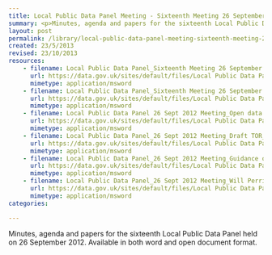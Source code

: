 ```yaml
---
title: Local Public Data Panel Meeting - Sixteenth Meeting 26 September 2012
summary: <p>Minutes, agenda and papers for the sixteenth Local Public Data Panel held on 26 September 2012. Available in both word and open document format.</p>
layout: post
permalink: /library/local-public-data-panel-meeting-sixteenth-meeting-26-september-2012
created: 23/5/2013
revised: 23/10/2013
resources:
    - filename: Local Public Data Panel_Sixteenth Meeting 26 September 2012_Minutes_0.doc
      url: https://data.gov.uk/sites/default/files/Local Public Data Panel_Sixteenth Meeting 26 September 2012_Minutes_0.doc
      mimetype: application/msword
    - filename: Local Public Data Panel_Sixteenth Meeting 26 September 2012_Agenda_0.doc
      url: https://data.gov.uk/sites/default/files/Local Public Data Panel_Sixteenth Meeting 26 September 2012_Agenda_0.doc
      mimetype: application/msword
    - filename: Local Public Data Panel 26 Sept 2012 Meeting_Open data and community planning_0.doc
      url: https://data.gov.uk/sites/default/files/Local Public Data Panel 26 Sept 2012 Meeting_Open data and community planning_0.doc
      mimetype: application/msword
    - filename: Local Public Data Panel_26 Sept 2012 Meeting_Draft TOR_Updated_0.doc
      url: https://data.gov.uk/sites/default/files/Local Public Data Panel_26 Sept 2012 Meeting_Draft TOR_Updated_0.doc
      mimetype: application/msword
    - filename: Local Public Data Panel_26 Sept 2012 Meeting_Guidance on tackling fraud_0.doc
      url: https://data.gov.uk/sites/default/files/Local Public Data Panel_26 Sept 2012 Meeting_Guidance on tackling fraud_0.doc
      mimetype: application/msword
    - filename: Local Public Data Panel_26 Sept 2012 Meeting_Will Perrin blog on open data_0.doc
      url: https://data.gov.uk/sites/default/files/Local Public Data Panel_26 Sept 2012 Meeting_Will Perrin blog on open data_0.doc
      mimetype: application/msword
categories:

---
```


<p>Minutes, agenda and papers for the sixteenth Local Public Data Panel held on 26 September 2012. Available in both word and open document format.</p>
